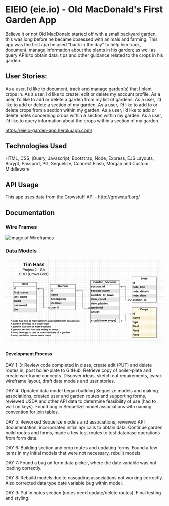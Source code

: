 # EIEIO (eie.io) - Old MacDonald's First Garden App

Believe it or not Old MacDonald started off with a small backyard garden, this was long before he became
obsessed with animals and farming.  This app was the first app he used "back in the day" to help
him track, document, manage information about the plants in his garden; as well as query APIs to
obtain data, tips and other guidance related to the crops in his garden.

## User Stories:
As a user, I’d like to document, track and manage garden(s) that I plant crops in.
As a user, I’d like to create, edit or delete my account profile.
As a user, I’d like to add or delete a garden from my list of gardens.
As a user, I’d like to add or delete a section of my garden.
As a user, I’d like to add to or delete crops from a section within my garden.
As a user, I’d like to add or delete notes concerning crops within a section within my garden.
As a user, I’d like to query information about the crops within a section of my garden.

https://eieio-garden-app.herokuapp.com/

## Technologies Used
HTML, CSS, jQuery, Javascript, Bootstrap,
Node, Express, EJS Layouts, Bcrypt, Passport,
PG, Sequelize, Connect Flash, Morgan and Custom Middleware

## API Usage
This app uses data from the Growstuff API - http://growstuff.org/

## Documentation

### Wire Frames
![Image of Wireframes](/github.com/Tim-Hass-GA/eie.io_project_2/public/images/inital-wireframe-project-2.png)

### Data Models
![Image of Data Models](https://github.com/Tim-Hass-GA/eie.io_project_2/blob/master/public/img/data-model-project-2.png)

#### Development Process
DAY 1-3: Review code completed in class, create edit (PUT) and delete routes in, post boiler-plate to GitHub. Retrieve copy of boiler-plate and create wireframe concepts.  Discover ideas, sketch out requirements, tweak wireframe layout, draft data models and user stories.

DAY 4: Updated data model began building Sequelize models and making associations, created user and garden routes and supporting forms, reviewed USDA and other API data to determine feasibility of use (had to wait on keys). Found bug in Sequelize model associations with naming convention for join tables.

DAY 5: Reworked Sequelize models and associations, reviewed API documentation, incorporated initial api calls to obtain data.  Continue garden build routes and forms, made a few test routes to test database operations from form data.

DAY 6: Building section and crop routes and updating forms.  Found a few items in my initial models that were not necessary, rebuilt models.

DAY 7: Found a bug on form data picker, where the date variable was not loading correctly.

DAY 8: Rebuild models due to cascading associations not working correctly. Also corrected data type date variable bug within model.

DAY 9: Put in notes section (notes need update/delete routes).  Final testing and styling.

